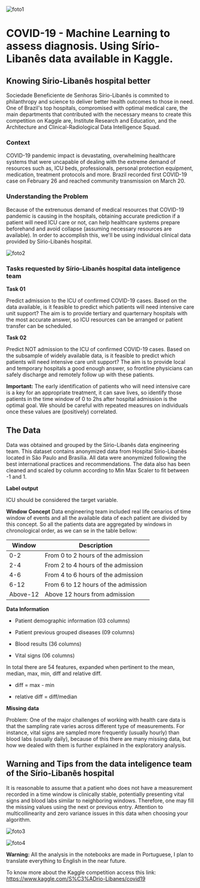 ![foto1](https://bkt-sa-east-1-cms-drupal.s3.sa-east-1.amazonaws.com/alta.com.br/assets/2021-03/primeiros%20sintomas%20da%20covid.JPG?8XPG_O6cw8X8RFeXiGBp1YuowBZITuy4)

# **COVID-19 - Machine Learning to assess diagnosis. Using Sírio-Libanês data available in Kaggle.** 

## **Knowing Sírio-Libanês hospital better**
Sociedade Beneficiente de Senhoras Sírio-Libanês is commited to philanthropy and science to deliver better health outcomes to those in need. One of Brazil's top hospitals, 
compromised with optimal medical care, the main departments that contributed with the necessary means to create this competition on Kaggle are, Institute Research and Education,
and the Architecture and Clinical-Radiological Data Intelligence Squad.


### **Context**

COVID-19 pandemic impact is devastating, overwhelming healthcare systems that were uncapable of dealing with the extreme demand of resources such as, ICU beds, professionals, 
personal protection equipment, medication, treatment protocols and more.
Brazil recorded first COVID-19 case on February 26 and reached community transmission on March 20.

### **Understanding the Problem**

Because of the extrenuous demand of medical resources that COVID-19 pandemic is causing in the hospitals, obtaining accurate prediction if a patient will need ICU care or not, 
can help healthcare systems prepare beforehand and avoid collapse (assuming necessary resources are available). In order to accomplish this, we'll be
using individual clinical data provided by Sírio-Libanês hospital.

![foto2](https://img.medscape.com/thumbnail_library/cdc_200313_flatten_the_curve_800x450.jpg)


### **Tasks requested by Sírio-Libanês hospital data inteligence team**


**Task 01**

Predict admission to the ICU of confirmed COVID-19 cases.
Based on the data available, is it feasible to predict which patients will need intensive care unit support?
The aim is to provide tertiary and quarternary hospitals with the most accurate answer, so ICU resources can be arranged or patient transfer can be scheduled.

**Task 02**

Predict NOT admission to the ICU of confirmed COVID-19 cases.
Based on the subsample of widely available data, is it feasible to predict which patients will need intensive care unit support?
The aim is to provide local and temporary hospitals a good enough answer, so frontline physicians can safely discharge and remotely follow up with these patients.

**Important:** The early identification of patients who will need intensive care is a key for an appropriate treatment, it can save lives, so identify 
those patients in the time window of 0 to 2hs after hospital admission is the optimal goal. We should be careful with repeated measures on individuals once 
these values are (positively) correlated.


## **The Data**

Data was obtained and grouped by the Sírio-Libanês data engineering team. This dataset contains anonymized data from Hospital Sírio-Libanês located in São Paulo and Brasilia.
All data were anonymized following the best international practices and recommendations. The data also has been cleaned and scaled by column according to Min Max Scaler 
to fit between -1 and 1.

**Label output**

ICU should be considered the target variable. 

**Window Concept**
Data engineering team included real life cenarios of time window of events and all the available data of each patient are divided by this concept. So all the patients 
data are aggregated by windows in chronological order, as we can se in the table bellow:

Window | Description
-------|---------------------------------
0-2 | From 0 to 2 hours of the admission
2-4	| From 2 to 4 hours of the admission
4-6	| From 4 to 6 hours of the admission
6-12	| From 6 to 12 hours of the admission
Above-12	| Above 12 hours from admission


**Data Information**

- Patient demographic information (03 columns)

- Patient previous grouped diseases (09 columns)

- Blood results (36 columns)

- Vital signs (06 columns)

In total there are 54 features, expanded when pertinent to the mean, median, max, min, diff and relative diff.

- diff = max - min

- relative diff = diff/median


**Missing data**

Problem: One of the major challenges of working with health care data is that the sampling rate varies across different type of measurements. For instance, vital signs are 
sampled more frequently (usually hourly) than blood labs (usually daily), because of this there are many missing data, but how we dealed with them is further explained in the
exploratory analysis.


## **Warning and Tips from the data inteligence team of the Sírio-Libanês hospital**

It is reasonable to assume that a patient who does not have a measurement recorded in a time window is clinically stable, potentially presenting vital 
signs and blood labs similar to neighboring windows. Therefore, one may fill the missing values using the next or previous entry. Attention to multicollinearity and zero 
variance issues in this data when choosing your algorithm.


![foto3](https://www.googleapis.com/download/storage/v1/b/kaggle-user-content/o/inbox%2F1591620%2Fb1bc424df771a4d2d3b3088606d083e6%2FTimeline%20Example%20Best.png?generation=1594740856017996&alt=media)

![foto4](https://www.googleapis.com/download/storage/v1/b/kaggle-user-content/o/inbox%2F1591620%2F77ca2b4635bc4dd7800e1c777fed9de1%2FTimeline%20Example%20No.png?generation=1594740873237462&alt=media)


**Warning:** All the analysis in the notebooks are made in Portuguese, I plan to translate everything to English in the near future.

To know more about the Kaggle competition access this link: https://www.kaggle.com/S%C3%ADrio-Libanes/covid19
